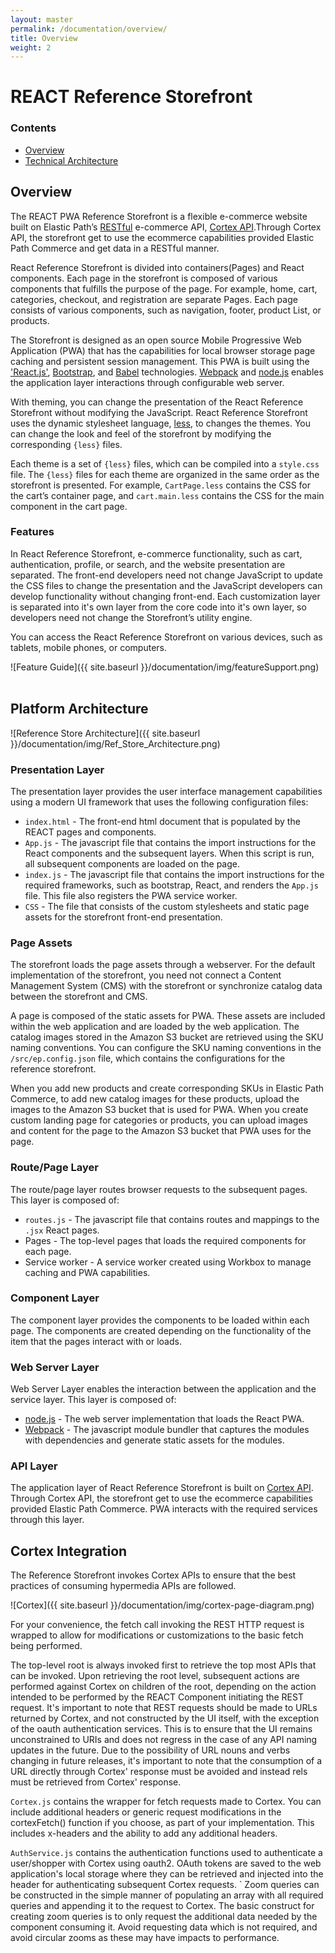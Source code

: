 ```yaml
---
layout: master
permalink: /documentation/overview/
title: Overview
weight: 2
---
```

# REACT Reference Storefront

### Contents
- [Overview](/documentation/Overview.md#overview)
- [Technical Architecture](/documentation/Overview.md#platform_architecture)

## Overview

The REACT PWA Reference Storefront is a flexible e-commerce website built on Elastic Path’s [RESTful](http://en.wikipedia.org/wiki/Representational_state_transfer) e-commerce API,  [Cortex API](https://developers.elasticpath.com/commerce/7.3/Cortex-API-Front-End-Development/Getting-Started/Introduction).Through Cortex API, the storefront get to use the ecommerce capabilities provided Elastic Path Commerce and get data in a RESTful manner.

React Reference Storefront is divided into containers(Pages) and React components. Each page in the storefront is composed of various components that fulfills the purpose of the page. For example, home, cart, categories, checkout, and registration are separate Pages. Each page consists of various components, such as navigation, footer, product List, or products.

The Storefront is designed as an open source Mobile Progressive Web Application (PWA) that has the capabilities for local browser storage page caching and persistent session management. This PWA is built using the ['React.js'](https://reactjs.org/), [Bootstrap](https://getbootstrap.com/docs/4.0/getting-started/introduction/), and [Babel](https://babeljs.io/) technologies. [Webpack](https://webpack.js.org/) and [node.js](https://nodejs.org/en/) enables the application layer interactions through configurable web server.

With theming, you can change the presentation of the React Reference Storefront without modifying the JavaScript. React Reference Storefront uses the dynamic stylesheet language, [less](http://lesscss.org/), to changes the themes. You can change the look and feel of the storefront by modifying the corresponding `{less}` files.

Each theme is a set of `{less}` files, which can be compiled into a `style.css` file. The `{less}` files for each theme are organized in the same order as the storefront is presented.
For example, `CartPage.less` contains the CSS for the cart’s container page, and  `cart.main.less` contains the CSS for the main component in the cart page.

### Features

In React Reference Storefront, e-commerce functionality, such as cart, authentication, profile, or search, and the website presentation are separated. The front-end developers need not change JavaScript to update the CSS files to change the presentation and the JavaScript developers can develop functionality without changing front-end. Each customization layer is separated into it's own layer from the core code into it's own layer, so developers need not change the Storefront’s utility engine.

You can access the React Reference Storefront on various devices, such as tablets, mobile phones, or computers.

![Feature Guide]({{ site.baseurl }}/documentation/img/featureSupport.png)
<br/><br/>


## Platform Architecture

![Reference Store Architecture]({{ site.baseurl }}/documentation/img/Ref_Store_Architecture.png)
<br/>

### Presentation Layer

The presentation layer provides the user interface management capabilities using a modern UI framework that uses the following configuration files:
- `index.html` - The front-end html document that is populated by the REACT pages and components.
- `App.js` - The javascript file that contains the import instructions for the React components and the subsequent layers. When this script is run, all subsequent components are loaded on the page.
- `index.js` - The javascript file that contains the import instructions for the required frameworks, such as bootstrap, React, and renders the `App.js` file. This file also registers the PWA service worker.
- `CSS` - The file that consists of the  custom stylesheets and static page assets for the storefront front-end presentation.

### Page Assets

The storefront loads the page assets  through a webserver. For the default implementation of the storefront, you need not connect a Content Management System (CMS) with the storefront or synchronize catalog data between the storefront and CMS.

A page is composed of the static assets for PWA. These assets are included within the web application and are loaded by the web application. The catalog images stored in the Amazon S3 bucket are retrieved using the SKU naming conventions. You can configure the SKU naming conventions in the `/src/ep.config.json` file, which contains the configurations for the reference storefront.

When you add new products and create corresponding SKUs in Elastic Path Commerce, to add new catalog images for these products, upload the images to the Amazon S3 bucket that is used for PWA. When you create custom landing page for categories or products, you can upload images and content for the page to the Amazon S3 bucket that PWA uses for the page.

### Route/Page Layer

The route/page layer routes browser requests to the subsequent pages. This layer is composed of:
* `routes.js` - The javascript file that contains routes and mappings to the `.jsx` React pages.
* Pages - The top-level pages that loads the required components for each page.
* Service worker - A service worker  created using Workbox to manage caching and PWA capabilities.

### Component Layer

The component layer provides the components to be loaded within each page. The components are created depending on the functionality of the item that the pages interact with or loads.

### Web Server Layer

Web Server Layer enables the interaction between the application and the service layer. This layer is composed of:
* [node.js](https://nodejs.org/en/) - The web server implementation that loads the React PWA.
* [Webpack](https://webpack.js.org/) - The  javascript module bundler that captures the modules with dependencies and generate static assets for the modules.

### API Layer

The application layer of React Reference Storefront is built on [Cortex API](https://developers.elasticpath.com/commerce/7.3/Cortex-API-Front-End-Development/Getting-Started/Introduction). Through Cortex API, the storefront get to use the ecommerce capabilities provided Elastic Path Commerce. PWA interacts with the required services through this layer.

## Cortex Integration

The Reference Storefront invokes Cortex APIs to ensure that the best practices of consuming hypermedia APIs are followed.

![Cortex]({{ site.baseurl }}/documentation/img/cortex-page-diagram.png)

For your convenience, the fetch call invoking the REST HTTP request is wrapped to allow for modifications or customizations to the basic fetch being performed.

The top-level root is always invoked first to retrieve the top most APIs that can be invoked. Upon retrieving the root level, subsequent actions are performed against Cortex on children of the root, depending on the action intended to be performed by the REACT Component initiating the REST request. It's important to note that REST requests should be made to URLs returned by Cortex, and not constructed by the UI itself, with the exception of the oauth authentication services. This is to ensure that the UI remains unconstrained to URIs and does not regress in the case of any API naming updates in the future. Due to the possibility of URL nouns and verbs changing in future releases, it's important to note that the consumption of a URL directly through Cortex' response must be avoided and instead rels must be retrieved from Cortex' response.

`Cortex.js` contains the wrapper for fetch requests made to Cortex. You can include additional headers or generic request modifications in the cortexFetch() function if you choose, as part of your implementation. This includes x-headers and the ability to add any additional headers.

`AuthService.js` contains the authentication functions used to authenticate a user/shopper with Cortex using oauth2. OAuth tokens are saved to the web application's local storage where they can be retrieved and injected into the header for authenticating subsequent Cortex requests.
`
Zoom queries can be constructed in the simple manner of populating an array with all required queries and appending it to the request to Cortex. The basic construct for creating zoom queries is to only request the additional data needed by the component consuming it. Avoid requesting data which is not required, and avoid circular zooms as these may have impacts to performance.
<br/><br/>
